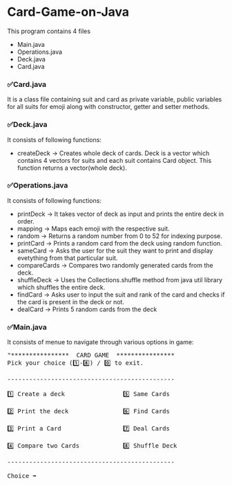 # Card-Game-on-Java
This program contains 4 files
- Main.java
- Operations.java
- Deck.java
- Card.java
### ✅Card.java
It is a class file containing suit and card as private variable, public variables for all suits for emoji along with constructor, getter and setter methods.
### ✅Deck.java
It consists of following functions:
- createDeck -> Creates whole deck of cards. Deck is a vector which contains 4 vectors for suits and each suit contains Card object. This function returns a vector(whole deck).
### ✅Operations.java
It consists of following functions:
- printDeck -> It takes vector of deck as input and prints the entire deck in order.
- mapping -> Maps each emoji with the respective suit.
- random -> Returns a random number from 0 to 52 for indexing purpose.
- printCard -> Prints a random card from the deck using random function.
- sameCard -> Asks the user for the suit they want to print and display evetything from that particular suit.
- compareCards -> Compares two randomly generated cards from the deck.
- shuffleDeck -> Uses the Collections.shuffle method from java util library which shuffles the entire deck.
- findCard -> Asks user to input the suit and rank of the card and checks if the card is present in the deck or not.
- dealCard -> Prints 5 random cards from the deck
### ✅Main.java
It consists of menue to navigate through various options in game:
<pre>
"****************  CARD GAME  **************** 
Pick your choice (1️⃣-8️⃣) / 0️⃣ to exit. <br>
----------------------------------------------<br>
1️⃣ Create a deck                5️⃣ Same Cards<br>
2️⃣ Print the deck               6️⃣ Find Cards<br>
3️⃣ Print a Card                 7️⃣ Deal Cards<br>
4️⃣ Compare two Cards            8️⃣ Shuffle Deck<br>
----------------------------------------------<br>
Choice ➡️
  </pre>
